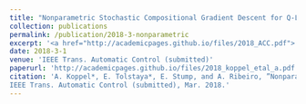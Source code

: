 ```yaml
---
title: "Nonparametric Stochastic Compositional Gradient Descent for Q-Learning in Continuous Markov Decision Problems"
collection: publications
permalink: /publication/2018-3-nonparametric
excerpt: '<a href="http://academicpages.github.io/files/2018_ACC.pdf"> Slides</a>'
date: 2018-3-1
venue: 'IEEE Trans. Automatic Control (submitted)'
paperurl: 'http://academicpages.github.io/files/2018_koppel_etal_a.pdf'
citation: 'A. Koppel*, E. Tolstaya*, E. Stump, and A. Ribeiro, ”Nonparametric Stochastic Compositional Gradient Descent for Q-Learning in Continuous Markov Decision Problems,”,
IEEE Trans. Automatic Control (submitted), Mar. 2018.'
---
```




